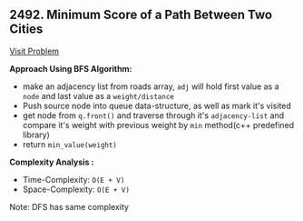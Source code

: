 ## 2492. Minimum Score of a Path Between Two Cities

[Visit Problem](https://leetcode.com/problems/minimum-score-of-a-path-between-two-cities/description/)

**Approach Using BFS Algorithm:**<br/>

-   make an adjacency list from roads array, `adj` will hold first value as a `node` and last value as a `weight/distance`
-   Push source node into queue data-structure, as well as mark it's visited
-   get node from `q.front()` and traverse through it's `adjacency-list` and compare it's weight with previous weight by `min` method(c++ predefined library)
-   return `min_value(weight)`

**Complexity Analysis :**<br/>

-   Time-Complexity: `O(E + V)`
-   Space-Complexity: `O(E + V)`

Note: DFS has same complexity<br/>

